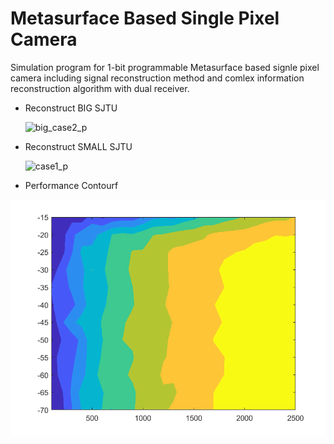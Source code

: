 # Metasurface Based Single Pixel Camera

Simulation program for 1-bit programmable Metasurface based signle pixel camera including signal reconstruction method and comlex information reconstruction algorithm with dual receiver.

* Reconstruct BIG SJTU

  ![big_case2_p](.\SPC_res\大\big_case2_p.jpg)

* Reconstruct SMALL SJTU

  ![case1_p](.\SPC_res\小\case1_p.jpg)

* Performance Contourf

![contourf](.\SPC_res\contourf.png)